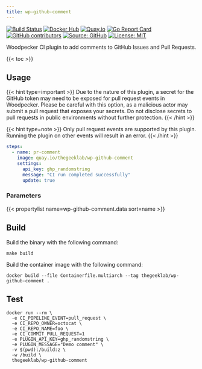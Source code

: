 ```yaml
---
title: wp-github-comment
---
```


[![Build Status](https://ci.thegeeklab.de/api/badges/thegeeklab/wp-github-comment/status.svg)](https://ci.thegeeklab.de/repos/thegeeklab/wp-github-comment)
[![Docker Hub](https://img.shields.io/badge/dockerhub-latest-blue.svg?logo=docker&logoColor=white)](https://hub.docker.com/r/thegeeklab/wp-github-comment)
[![Quay.io](https://img.shields.io/badge/quay-latest-blue.svg?logo=docker&logoColor=white)](https://quay.io/repository/thegeeklab/wp-github-comment)
[![Go Report Card](https://goreportcard.com/badge/github.com/thegeeklab/wp-github-comment)](https://goreportcard.com/report/github.com/thegeeklab/wp-github-comment)
[![GitHub contributors](https://img.shields.io/github/contributors/thegeeklab/wp-github-comment)](https://github.com/thegeeklab/wp-github-comment/graphs/contributors)
[![Source: GitHub](https://img.shields.io/badge/source-github-blue.svg?logo=github&logoColor=white)](https://github.com/thegeeklab/wp-github-comment)
[![License: MIT](https://img.shields.io/github/license/thegeeklab/wp-github-comment)](https://github.com/thegeeklab/wp-github-comment/blob/main/LICENSE)

Woodpecker CI plugin to add comments to GitHub Issues and Pull Requests.

<!-- prettier-ignore-start -->
<!-- spellchecker-disable -->
{{< toc >}}
<!-- spellchecker-enable -->
<!-- prettier-ignore-end -->

## Usage

{{< hint type=important >}}
Due to the nature of this plugin, a secret for the GitHub token may need to be exposed for pull request events in Woodpecker. Please be careful with this option, as a malicious actor may submit a pull request that exposes your secrets. Do not disclose secrets to pull requests in public environments without further protection.
{{< /hint >}}

{{< hint type=note >}}
Only pull request events are supported by this plugin. Running the plugin on other events will result in an error.
{{< /hint >}}

```YAML
steps:
  - name: pr-comment
    image: quay.io/thegeeklab/wp-github-comment
    settings:
      api_key: ghp_randomstring
      message: "CI run completed successfully"
      update: true
```

### Parameters

<!-- prettier-ignore-start -->
<!-- spellchecker-disable -->
{{< propertylist name=wp-github-comment.data sort=name >}}
<!-- spellchecker-enable -->
<!-- prettier-ignore-end -->

## Build

Build the binary with the following command:

```shell
make build
```

Build the container image with the following command:

```shell
docker build --file Containerfile.multiarch --tag thegeeklab/wp-github-comment .
```

## Test

```Shell
docker run --rm \
  -e CI_PIPELINE_EVENT=pull_request \
  -e CI_REPO_OWNER=octocat \
  -e CI_REPO_NAME=foo \
  -e CI_COMMIT_PULL_REQUEST=1
  -e PLUGIN_API_KEY=ghp_randomstring \
  -e PLUGIN_MESSAGE="Demo comment" \
  -v $(pwd):/build:z \
  -w /build \
  thegeeklab/wp-github-comment
```
